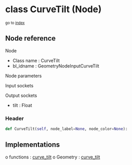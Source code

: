 # class CurveTilt (Node)

<sub>go to [index](/docs/index.md)</sub>

## Node reference

Node
 - Class name : CurveTilt
 - bl_idname : GeometryNodeInputCurveTilt

Node parameters

Input sockets

Output sockets
 - tilt : Float

### Header

``` python
def CurveTilt(self, node_label=None, node_color=None):
```

## Implementations

o functions : [curve_tilt](/docs/GeoNodes_classes/GLOBAL.md#curve_tilt)
o Geometry : [curve_tilt](/docs/GeoNodes_classes/Geometry.md#curve_tilt)


